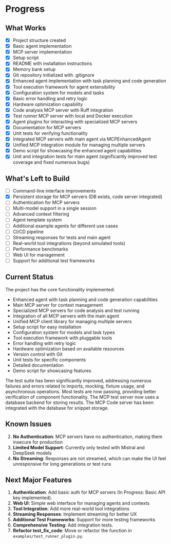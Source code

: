 # Progress

## What Works

- [x] Project structure created
- [x] Basic agent implementation
- [x] MCP server implementation
- [x] Setup script
- [x] README with installation instructions
- [x] Memory bank setup
- [x] Git repository initialized with .gitignore
- [x] Enhanced agent implementation with task planning and code generation
- [x] Tool execution framework for agent extensibility
- [x] Configuration system for models and tasks
- [x] Basic error handling and retry logic
- [x] Hardware optimization capability
- [x] Code analysis MCP server with Ruff integration
- [x] Test runner MCP server with local and Docker execution
- [x] Agent plugins for interacting with specialized MCP servers
- [x] Documentation for MCP servers
- [x] Unit tests for verifying functionality
- [x] Integrated MCP servers with main agent via MCPEnhancedAgent
- [x] Unified MCP integration module for managing multiple servers
- [x] Demo script for showcasing the enhanced agent capabilities
- [x] Unit and integration tests for main agent (significantly improved test coverage and fixed numerous bugs)

## What's Left to Build

- [ ] Command-line interface improvements
- [x] Persistent storage for MCP servers (DB exists, code server integrated)
- [ ] Authentication for MCP servers
- [ ] Multi-model support in a single session
- [ ] Advanced context filtering
- [ ] Agent template system
- [ ] Additional example agents for different use cases
- [ ] CI/CD pipeline
- [ ] Streaming responses for tests and main agent
- [ ] Real-world tool integrations (beyond simulated tools)
- [ ] Performance benchmarks
- [ ] Web UI for management
- [ ] Support for additional test frameworks

## Current Status

The project has the core functionality implemented:
- Enhanced agent with task planning and code generation capabilities
- Main MCP server for context management
- Specialized MCP servers for code analysis and test running
- Integration of all MCP servers with the main agent
- Unified MCP client library for managing multiple servers
- Setup script for easy installation
- Configuration system for models and task types
- Tool execution framework with pluggable tools
- Error handling with retry logic
- Hardware optimization based on available resources
- Version control with Git
- Unit tests for specific components
- Detailed documentation
- Demo script for showcasing features

The test suite has been significantly improved, addressing numerous failures and errors related to imports, mocking, fixture usage, and asynchronous operations. Most tests are now passing, providing better verification of component functionality. The MCP test server now uses a database backend for storing results. The MCP Code server has been integrated with the database for snippet storage.

## Known Issues

2. **No Authentication**: MCP servers have no authentication, making them insecure for production
3. **Limited Model Support**: Currently only tested with Mistral and DeepSeek models
4. **No Streaming**: Responses are not streamed, which can make the UI feel unresponsive for long generations or test runs

## Next Major Features

1. **Authentication**: Add basic auth for MCP servers (In Progress: Basic API key implemented).
2. **Web UI**: Simple web interface for managing agents and contexts
3. **Tool Integration**: Add more real-world tool integrations
4. **Streaming Responses**: Implement streaming for better UX
5. **Additional Test Frameworks**: Support for more testing frameworks
6. **Comprehensive Testing**: Add integration tests.
7. **Refactor test_fix_code**: Move or refactor the function in `examples/test_runner_plugin.py`. 